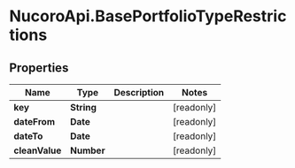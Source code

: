 # NucoroApi.BasePortfolioTypeRestrictions

## Properties

Name | Type | Description | Notes
------------ | ------------- | ------------- | -------------
**key** | **String** |  | [readonly] 
**dateFrom** | **Date** |  | [readonly] 
**dateTo** | **Date** |  | [readonly] 
**cleanValue** | **Number** |  | [readonly] 


